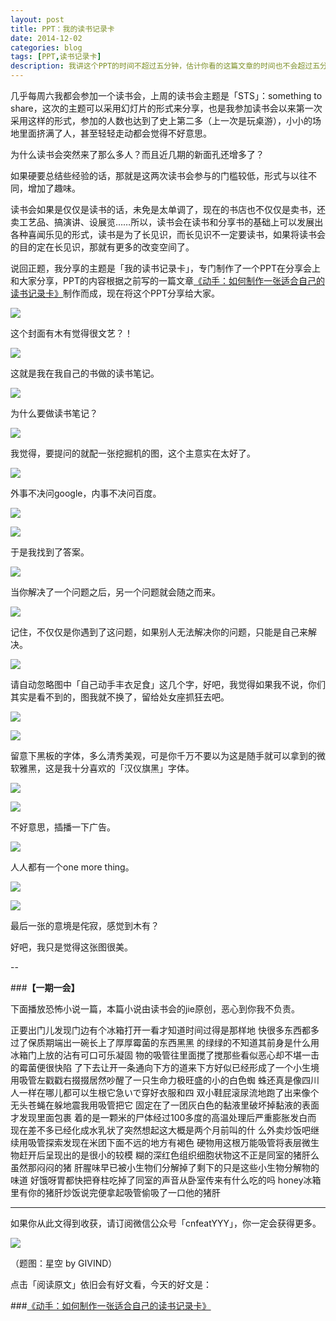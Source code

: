 ```yaml
---
layout: post
title: PPT：我的读书记录卡
date: 2014-12-02
categories: blog
tags: [PPT,读书记录卡]
description: 我讲这个PPT的时间不超过五分钟，估计你看的这篇文章的时间也不会超过五分钟，超过的话你就要反省一下你的网速了。
---
```



几乎每周六我都会参加一个读书会，上周的读书会主题是「STS」：something to share，这次的主题可以采用幻灯片的形式来分享，也是我参加读书会以来第一次采用这样的形式，参加的人数也达到了史上第二多（上一次是玩桌游），小小的场地里面挤满了人，甚至轻轻走动都会觉得不好意思。

为什么读书会突然来了那么多人？而且近几期的新面孔还增多了？

如果硬要总结些经验的话，那就是这两次读书会参与的门槛较低，形式与以往不同，增加了趣味。

读书会如果是仅仅是读书的话，未免是太单调了，现在的书店也不仅仅是卖书，还卖工艺品、搞演讲、设展览……所以，读书会在读书和分享书的基础上可以发展出各种喜闻乐见的形式，读书是为了长见识，而长见识不一定要读书，如果将读书会的目的定在长见识，那就有更多的改变空间了。

说回正题，我分享的主题是「我的读书记录卡」，专门制作了一个PPT在分享会上和大家分享，PPT的内容根据之前写的一篇文章[《动手：如何制作一张适合自己的读书记录卡》](http://xiaoyan.work/2014/09/22/2014-09-22-read-cards/)制作而成，现在将这个PPT分享给大家。

![](http://cnfeat.qiniudn.com/幻灯片1.JPG)

这个封面有木有觉得很文艺？！

![](http://cnfeat.qiniudn.com/幻灯片2.JPG)

这就是我在我自己的书做的读书笔记。

![](http://cnfeat.qiniudn.com/幻灯片3.JPG)

为什么要做读书笔记？

![](http://cnfeat.qiniudn.com/幻灯片4.JPG)

我觉得，要提问的就配一张挖掘机的图，这个主意实在太好了。

![](http://cnfeat.qiniudn.com/幻灯片5.JPG)

外事不决问google，内事不决问百度。

![](http://cnfeat.qiniudn.com/幻灯片6.JPG)

![](http://cnfeat.qiniudn.com/幻灯片7.JPG)

于是我找到了答案。

![](http://cnfeat.qiniudn.com/幻灯片8.JPG)

当你解决了一个问题之后，另一个问题就会随之而来。

![](http://cnfeat.qiniudn.com/幻灯片9.JPG)

记住，不仅仅是你遇到了这问题，如果别人无法解决你的问题，只能是自己来解决。

![](http://cnfeat.qiniudn.com/幻灯片10.JPG)

请自动忽略图中「自己动手丰衣足食」这几个字，好吧，我觉得如果我不说，你们其实是看不到的，图我就不换了，留给处女座抓狂去吧。

![](http://cnfeat.qiniudn.com/幻灯片11.JPG)

![](http://cnfeat.qiniudn.com/幻灯片12.JPG)

留意下黑板的字体，多么清秀美观，可是你千万不要以为这是随手就可以拿到的微软雅黑，这是我十分喜欢的「汉仪旗黑」字体。

![](http://cnfeat.qiniudn.com/幻灯片13.JPG)

![](http://cnfeat.qiniudn.com/幻灯片14.JPG)

不好意思，插播一下广告。

![](http://cnfeat.qiniudn.com/幻灯片15.JPG)

人人都有一个one more thing。

![](http://cnfeat.qiniudn.com/幻灯片16.JPG)

![](http://cnfeat.qiniudn.com/幻灯片17.JPG)

最后一张的意境是侘寂，感觉到木有？

好吧，我只是觉得这张图很美。

--

###**【一期一会】**

下面播放恐怖小说一篇，本篇小说由读书会的jie原创，恶心到你我不负责。

正要出门儿发现门边有个冰箱打开一看才知道时间过得是那样地 快很多东西都多过了保质期端出一碗长上了厚厚霉菌的东西黑黑 的绿绿的不知道其前身是什么用冰箱门上放的沾有可口可乐凝固 物的吸管往里面搅了搅那些看似恶心却不堪一击的霉菌便很快陷 了下去让开一条通向下方的道来下方好似已经形成了一个小生境 用吸管左戳戳右掇掇居然吵醒了一只生命力极旺盛的小的白色蜘 蛛还真是像四川人一样在哪儿都可以生根它急いで穿好衣服和四 双小鞋屁滚尿流地跑了出来像个无头苍蝇在躲地震我用吸管把它 固定在了一团灰白色的黏液里破坏掉黏液的表面才发现里面包裹 着的是一颗米的尸体经过100多度的高温处理后严重膨胀发白而 现在差不多已经化成水乳状了突然想起这大概是两个月前叫的什 么外卖炒饭吧继续用吸管探索发现在米团下面不远的地方有褐色 硬物用这根万能吸管将表层微生物赶开后呈现出的是很小的较模 糊的深红色组织细胞状物这不正是同室的猪肝么虽然那闷闷的猪 肝腥味早已被小生物们分解掉了剩下的只是这些小生物分解物的 味道 好饿呀胃都快把脊柱吃掉了同室的声音从卧室传来有什么吃的吗 honey冰箱里有你的猪肝炒饭说完便拿起吸管偷吸了一口他的猪肝


----

如果你从此文得到收获，请订阅微信公众号「cnfeatYYY」，你一定会获得更多。

![](http://cnfeat.qiniudn.com/signitrue-2014-11-15.jpg)

（题图：星空 by GIVIND）

点击「阅读原文」依旧会有好文看，今天的好文是：

###[《动手：如何制作一张适合自己的读书记录卡》](http://xiaoyan.work/2014/09/22/2014-09-22-read-cards/)
